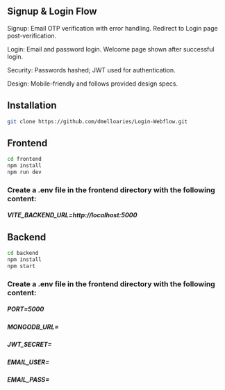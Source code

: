 

## Signup & Login Flow

Signup: Email OTP verification with error handling. Redirect to Login page post-verification.

Login: Email and password login. Welcome page shown after successful login.

Security: Passwords hashed; JWT used for authentication.

Design: Mobile-friendly and follows provided design specs.
## Installation



```bash
git clone https://github.com/dmelloaries/Login-Webflow.git
```

## Frontend

```bash
cd frontend
npm install 
npm run dev
```
### Create a .env file in the frontend directory with the following content:


##### VITE_BACKEND_URL=http://localhost:5000



## Backend

```bash
cd backend
npm install 
npm start
```

### Create a .env file in the frontend directory with the following content:
##### PORT=5000
##### MONGODB_URL=  
##### JWT_SECRET=   
##### EMAIL_USER=    
##### EMAIL_PASS=

